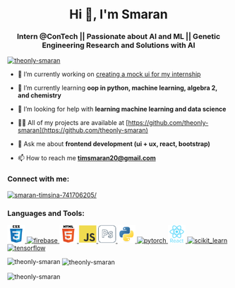 <h1 align="center">Hi 👋, I'm Smaran</h1>
<h3 align="center">Intern @ConTech || Passionate about AI and ML || Genetic Engineering Research and Solutions with AI</h3>

<p align="left"> <a href="https://github.com/ryo-ma/github-profile-trophy"><img src="https://github-profile-trophy.vercel.app/?username=theonly-smaran" alt="theonly-smaran" /></a> </p>

- 🔭 I’m currently working on [creating a mock ui for my internship](https://github.com/theonly-smaran/mockui-contech)

- 🌱 I’m currently learning **oop in python, machine learning, algebra 2, and chemistry**

- 🤝 I’m looking for help with **learning machine learning and data science**

- 👨‍💻 All of my projects are available at [https://github.com/theonly-smaran](https://github.com/theonly-smaran)

- 💬 Ask me about **frontend development (ui + ux, react, bootstrap)**

- 📫 How to reach me **timsmaran20@gmail.com**

<h3 align="left">Connect with me:</h3>
<p align="left">
<a href="https://linkedin.com/in/smaran-timsina-741706205/" target="blank"><img align="center" src="https://raw.githubusercontent.com/rahuldkjain/github-profile-readme-generator/master/src/images/icons/Social/linked-in-alt.svg" alt="smaran-timsina-741706205/" height="30" width="40" /></a>
</p>

<h3 align="left">Languages and Tools:</h3>
<p align="left"> <a href="https://www.w3schools.com/css/" target="_blank" rel="noreferrer"> <img src="https://raw.githubusercontent.com/devicons/devicon/master/icons/css3/css3-original-wordmark.svg" alt="css3" width="40" height="40"/> </a> <a href="https://firebase.google.com/" target="_blank" rel="noreferrer"> <img src="https://www.vectorlogo.zone/logos/firebase/firebase-icon.svg" alt="firebase" width="40" height="40"/> </a> <a href="https://www.w3.org/html/" target="_blank" rel="noreferrer"> <img src="https://raw.githubusercontent.com/devicons/devicon/master/icons/html5/html5-original-wordmark.svg" alt="html5" width="40" height="40"/> </a> <a href="https://developer.mozilla.org/en-US/docs/Web/JavaScript" target="_blank" rel="noreferrer"> <img src="https://raw.githubusercontent.com/devicons/devicon/master/icons/javascript/javascript-original.svg" alt="javascript" width="40" height="40"/> </a> <a href="https://www.photoshop.com/en" target="_blank" rel="noreferrer"> <img src="https://raw.githubusercontent.com/devicons/devicon/master/icons/photoshop/photoshop-line.svg" alt="photoshop" width="40" height="40"/> </a> <a href="https://www.python.org" target="_blank" rel="noreferrer"> <img src="https://raw.githubusercontent.com/devicons/devicon/master/icons/python/python-original.svg" alt="python" width="40" height="40"/> </a> <a href="https://pytorch.org/" target="_blank" rel="noreferrer"> <img src="https://www.vectorlogo.zone/logos/pytorch/pytorch-icon.svg" alt="pytorch" width="40" height="40"/> </a> <a href="https://reactjs.org/" target="_blank" rel="noreferrer"> <img src="https://raw.githubusercontent.com/devicons/devicon/master/icons/react/react-original-wordmark.svg" alt="react" width="40" height="40"/> </a> <a href="https://scikit-learn.org/" target="_blank" rel="noreferrer"> <img src="https://upload.wikimedia.org/wikipedia/commons/0/05/Scikit_learn_logo_small.svg" alt="scikit_learn" width="40" height="40"/> </a> <a href="https://www.tensorflow.org" target="_blank" rel="noreferrer"> <img src="https://www.vectorlogo.zone/logos/tensorflow/tensorflow-icon.svg" alt="tensorflow" width="40" height="40"/> </a> </p>

<p><img align="left" src="https://github-readme-stats.vercel.app/api/top-langs?username=theonly-smaran&show_icons=true&locale=en&layout=compact" alt="theonly-smaran" /></p>

<p>&nbsp;<img align="center" src="https://github-readme-stats.vercel.app/api?username=theonly-smaran&show_icons=true&locale=en" alt="theonly-smaran" /></p>

<p><img align="center" src="https://github-readme-streak-stats.herokuapp.com/?user=theonly-smaran&" alt="theonly-smaran" /></p>

